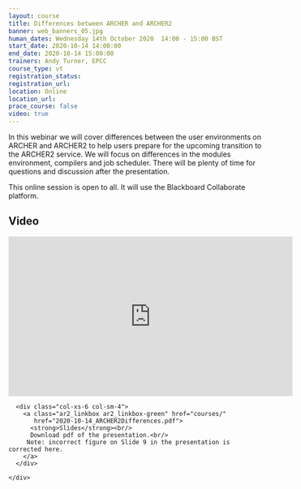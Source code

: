 ```yaml
---
layout: course
title: Differences between ARCHER and ARCHER2
banner: web_banners_05.jpg
human_dates: Wednesday 14th October 2020  14:00 - 15:00 BST
start_date: 2020-10-14 14:00:00
end_date: 2020-10-14 15:00:00
trainers: Andy Turner, EPCC
course_type: vt
registration_status:
registration_url:
location: Online
location_url:
prace_course: false
video: true
---
```


In this webinar we will cover differences between the user environments on ARCHER and ARCHER2 to help users prepare for the upcoming transition to the ARCHER2 service. We will focus on differences in the modules environment, compilers and job scheduler. There will be plenty of time for questions and discussion after the presentation.

This online session is open to all. It will use the Blackboard Collaborate platform.




<section id="service">

<!--

  <div class="row ">	

      <div class="col-xs-6 col-sm-4">
        <a class="ar2_linkbox ar2_linkbox-teal" 
          href="https://eu.bbcollab.com/guest/13c91175f2914a51baeaf5711bd055e6">
          <strong>Join Session</strong><br/>
          Join this online session in your browser
        </a>
      </div>

      <div class="col-xs-6 col-sm-4">
        <a class="ar2_linkbox ar2_linkbox-green" href="courses/"
           href="myevents.ics">
          <strong>Add to Calendar</strong><br/>
          Download ICS file to add this event to your calendar complete with join link
        </a>
      </div>

											
    </div>


-->


<h2><a name="video">Video</a></h2>

<div>

<iframe title="Video"  width="560" height="315" src="https://www.youtube.com/embed/dmwGMk9uB-4" frameborder="0" allow="accelerometer; autoplay; encrypted-media; gyroscope; picture-in-picture" allowfullscreen></iframe>

</div>





<section id="service">
  <div class="container">
    <div class="row ">	

<!--

      <div class="col-xs-6 col-sm-4">
        <a class="ar2_linkbox ar2_linkbox-teal" href="  ">
          <strong>Transcript</strong><br/>
          Download a transcript of the video audio
        </a>
      </div>

-->

      <div class="col-xs-6 col-sm-4">
        <a class="ar2_linkbox ar2_linkbox-green" href="courses/"
           href="2020-10-14_ARCHER2Differences.pdf">
          <strong>Slides</strong><br/>
          Download pdf of the presentation.<br/>
		 Note: incorrect figure on Slide 9 in the presentation is corrected here.
        </a>
      </div>
										
    </div>
  </div>
</section>

